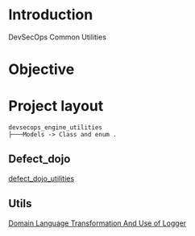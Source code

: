 # Introduction

DevSecOps Common Utilities

# Objective

# Project layout

```
devsecops_engine_utilities
├───Models -> Class and enum .

```


## Defect_dojo

[defect_dojo_utilities](../common_devsecops_lib/devsecops_engine_utilities/defect_dojo/README.md)


## Utils

[Domain Language Transformation And Use of Logger](devsecops_engine_utilities/utils/README.md)
